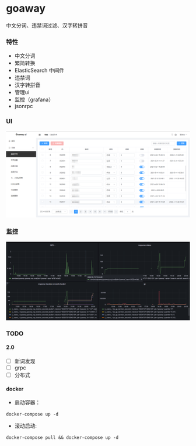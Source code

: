 # goaway

中文分词、违禁词过滤、汉字转拼音

### 特性

- 中文分词
- 繁简转换
- ElasticSearch 中间件
- 违禁词
- 汉字转拼音
- 管理ui
- 监控（grafana）
- jsonrpc

### UI

![base ui](.doc/img/base_ui_zh.png)

### 监控

![grafana](.doc/img/grafana.png)

### TODO

#### 2.0

- [ ] 新词发现
- [ ] grpc
- [ ] 分布式

#### docker

- 启动容器：

```shell
docker-compose up -d
```

- 滚动启动:

```shell
docker-compose pull && docker-compose up -d
```
